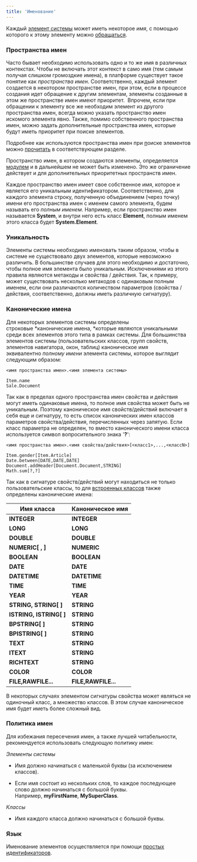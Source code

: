 ```yaml
---
title: 'Именование'
---
```


Каждый [элемент системы](Идентификация_элементов.md) может иметь некоторое *имя*, с помощью которого к этому элементу можно [обращаться](Поиск.md).

### Пространства имен

Часто бывает необходимо использовать одно и то же имя в различных контекстах. Чтобы не включать этот контекст в само имя (тем самым получая слишком громоздкие имена), в платформе существует такое понятие как *пространства имен*. Соответственно, каждый элемент создается в некотором пространстве имен, при этом, если в процессе создания идет обращение к другим элементам, элементы созданные в этом же пространстве имен имеют приоритет.  Впрочем, если при обращении к элементу все же необходим элемент из другого пространства имен, всегда можно указать пространство имен искомого элемента явно. Также, помимо собственного пространства имен, можно задать дополнительные пространства имен, которые будут иметь приоритет при поиске элементов.

Подробнее как используются пространства имен при [п](Поиск.md)оиске элементов можно [прочитать](Поиск.md) в соответствующем разделе.

Пространство имен, в котором создаются элементы, определяется [модулем](Модули.md) и в дальнейшем не может быть изменено. Это же ограничение действует и для дополнительных приоритетных пространств имен.

Каждое пространство имен имеет свое собственное имя, которое и является его уникальным идентификатором. Соответственно, для каждого элемента строку, полученную объединением (через точку) имени его пространства имен с именем самого элемента, будем называть его *полным именем*. Например, если пространство имен называется **System**, и внутри него есть класс **Element**, полным именем этого класса будет **System.Element**.

### Уникальность

Элементы системы необходимо именовать таким образом, чтобы в системе не существовало двух элементов, которые невозможно различить. В большинстве случаев для этого необходимо и достаточно, чтобы полное имя элемента было уникальным. Исключениями из этого правила являются метакоды и свойства / действия. Так, к примеру, может существовать несколько метакодов с одинаковым полным именем, если они различаются количеством параметров (свойства / действия, соответственно, должны иметь различную сигнатуру).

### Канонические имена

Для некоторых элементов системы определены строковые *канонические имена, *которые являются уникальными среди всех элементов этого типа в рамках системы. Для большинства элементов системы (пользовательских классов, групп свойств, элементов навигатора, окон, таблиц) каноническое имя эквивалентно *полному имени* элемента системы, которое выглядит следующим образом:

    <имя пространства имен>.<имя элемента системы>
     
    Item.name
    Sale.Document

Так как в пределах одного пространства имен свойства и действия могут иметь одинаковые имена, то полное имя свойства может быть не уникальным. Поэтому каноническое имя свойств/действий включает в себя еще и сигнатуру, то есть список канонических имен классов параметров свойства/действия, перечисленных через запятую. Если класс параметра не определен, то вместо канонического имени класса используется символ вопросительного знака '**?**':

    <имя пространства имен>.<имя свойства/действия>[<класс1>,...,<классN>]
     
    Item.gender[Item.Article]
    Date.between[DATE,DATE,DATE]
    Document.addHeader[Document.Document,STRING]
    Math.sum[?,?]

Так как в сигнатуре свойств/действий могут находиться не только пользовательские классы, то для [встроенных классов](Встроенные_классы.md) также определены канонические имена: 

|Имя класса|Каноническое имя|
|---|---|
|<strong>INTEGER</strong>|<strong>INTEGER</strong>|
|<strong>LONG</strong>|<strong>LONG</strong>|
|<strong>DOUBLE</strong>|<strong>DOUBLE</strong>|
|<strong>NUMERIC[ , ]</strong>|<strong>NUMERIC</strong>|
|<strong>BOOLEAN</strong>|<strong>BOOLEAN</strong>|
|<strong>DATE</strong>|<strong>DATE</strong>|
|<strong>DATETIME</strong>|<strong>DATETIME</strong>|
|<strong>TIME</strong>|<strong>TIME</strong>|
|<strong>YEAR</strong>|<strong>YEAR</strong>|
|<strong>STRING, STRING[ ]</strong>|<strong>STRING</strong>|
|<strong>ISTRING, ISTRING[ ]</strong>|<strong>STRING</strong>|
|<strong>BPSTRING[ ]</strong>|<strong>STRING</strong>|
|<strong>BPISTRING[ ]</strong>|<strong>STRING</strong> |
|<strong>TEXT</strong>|<strong>STRING</strong> |
|<strong>ITEXT</strong>|<strong>STRING</strong> |
|<strong>RICHTEXT</strong>|<strong>STRING</strong> |
|<strong>COLOR</strong>|<strong>COLOR</strong>|
|<strong>FILE,RAWFILE...</strong>|<strong>FILE,RAWFILE...</strong>|

В некоторых случаях элементом сигнатуры свойства может являться не одиночный класс, а множество классов. В этом случае каноническое имя будет иметь более сложный вид.

### Политика имен

Для избежания пересечения имен, а также лучшей читабельности, рекомендуется использовать следующую политику имен:

*Элементы системы*

-   Имя должно начинаться с маленькой буквы (за исключением классов).

-   Если имя состоит из нескольких слов, то каждое последующее слово должно начинаться с большой буквы. Например, **myFirstName**, **MySuperClass**.

*Классы*

-   Имя каждого класса должно начинаться с большой буквы.

### Язык

Именование элементов осуществляется при помощи [простых идентификаторов](Идентификаторы.md#id-broken).
